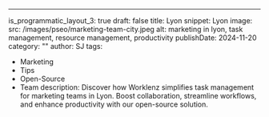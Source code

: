 ---
is_programmatic_layout_3: true
draft: false
title: Lyon
snippet: Lyon
image:
  src: /images/pseo/marketing-team-city.jpeg
  alt: marketing in lyon, task management, resource management, productivity
publishDate: 2024-11-20
category: ""
author: SJ
tags:
  - Marketing
  - Tips
  - Open-Source
  - Team
description: Discover how Worklenz simplifies task management for marketing teams in Lyon. Boost collaboration, streamline workflows, and enhance productivity with our open-source solution.